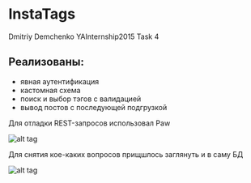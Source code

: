 # InstaTags
Dmitriy Demchenko YAInternship2015 Task 4


## Реализованы:
- явная аутентификация
- кастомная схема
- поиск и выбор тэгов с валидацией
- вывод постов с последующей подгрузкой

Для отладки REST-запросов использовал Paw

![alt tag](http://funkyimg.com/i/23kLg.png)


Для снятия кое-каких вопросов прищшлось заглянуть и в саму БД

![alt tag](http://funkyimg.com/i/23kLQ.png)
